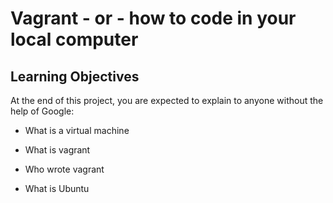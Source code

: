 # Vagrant - or - how to code in your local computer
## Learning Objectives

 At the end of this project, you are expected to explain to anyone without the help of Google:

* What is a virtual machine

* What is vagrant

* Who wrote vagrant

* What is Ubuntu

